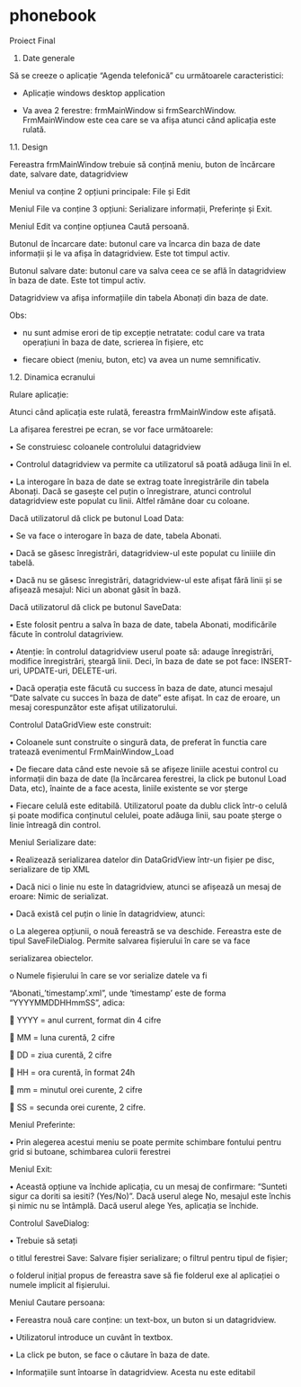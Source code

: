 # phonebook
Proiect Final


1. Date generale

Să se creeze o aplicație “Agenda telefonică” cu următoarele caracteristici:

-	Aplicație windows desktop application

-	Va avea 2 ferestre: frmMainWindow si frmSearchWindow. FrmMainWindow este cea care se va afișa atunci când aplicația este rulată.

1.1.	Design

Fereastra frmMainWindow trebuie să conțină meniu, buton de încărcare date, salvare date, datagridview

Meniul va conține 2 opțiuni principale: File și Edit

Meniul File va conține 3 opțiuni: Serializare informații, Preferințe și Exit.

Meniul Edit va conține opțiunea Caută persoană.




Butonul de încarcare date: butonul care va încarca din baza de date informații și le va afișa în datagridview. Este tot timpul activ.

Butonul salvare date: butonul care va salva ceea ce se află în datagridview în baza de date. Este tot timpul activ.

Datagridview va afișa informațiile din tabela Abonați din baza de date.

Obs:

-	nu sunt admise erori de tip excepție netratate: codul care va trata operațiuni în baza de date, scrierea în fișiere, etc

-	fiecare obiect (meniu, buton, etc) va avea un nume semnificativ.



1.2.	Dinamica ecranului

Rulare aplicație:

Atunci când aplicația este rulată, fereastra frmMainWindow este afișată.

La afișarea ferestrei pe ecran, se vor face următoarele:
 
•	Se construiesc coloanele controlului datagridview

•	Controlul datagridview va permite ca utilizatorul să poată adăuga linii în el.

•	La interogare în baza de date se extrag toate înregistrările din tabela Abonați. Dacă se gasește cel puțin o înregistrare, atunci controlul datagridview este populat cu linii. Altfel rămâne doar cu coloane.



Dacă utilizatorul dă click pe butonul Load Data:

•	Se va face o interogare în baza de date, tabela Abonati.

•	Dacă se găsesc înregistrări, datagridview-ul este populat cu liniiile din tabelă.

•	Dacă nu se găsesc înregistrări, datagridview-ul este afișat fără linii și se afișează mesajul: Nici un abonat găsit în bază.



Dacă utilizatorul dă click pe butonul SaveData:

•	Este folosit pentru a salva în baza de date, tabela Abonati, modificările făcute în controlul datagriview.

•	Atenție: în controlul datagridview userul poate să: adauge înregistrări, modifice înregistrări, șteargă linii. Deci, în baza de date se pot face: INSERT-uri, UPDATE-uri, DELETE-uri.

•	Dacă operația este făcută cu success în baza de date, atunci mesajul “Date salvate cu succes în baza de date” este afișat. In caz de eroare, un mesaj corespunzător este afișat utilizatorului.



Controlul DataGridView este construit:

•	Coloanele sunt construite o singură data, de preferat în functia care tratează evenimentul FrmMainWindow_Load

•	De fiecare data când este nevoie să se afișeze liniile acestui control cu informații din baza de date (la încărcarea ferestrei, la click pe butonul Load Data, etc), înainte de a face acesta, liniile existente se vor șterge

•	Fiecare celulă este editabilă. Utilizatorul poate da dublu click într-o celulă și poate modifica conținutul celulei, poate adăuga linii, sau poate șterge o linie întreagă din control.
 
Meniul Serializare date:

•	Realizează serializarea datelor din DataGridView într-un fișier pe disc, serializare de tip XML

•	Dacă nici o linie nu este în datagridview, atunci se afișează un mesaj de eroare: Nimic de serializat.

•	Dacă există cel puțin o linie în datagridview, atunci:

o	La alegerea opțiunii, o nouă fereastră se va deschide. Fereastra este de tipul SaveFileDialog. Permite salvarea fișierului în care se va face

serializarea obiectelor.

o	Numele fișierului în care se vor serialize datele va fi

“Abonati_’timestamp’.xml”, unde ‘timestamp’ este de forma “YYYYMMDDHHmmSS”, adica:

	YYYY = anul current, format din 4 cifre

	MM = luna curentă, 2 cifre

	DD = ziua curentă, 2 cifre

	HH = ora curentă, în format 24h

	mm = minutul orei curente, 2 cifre

	SS = secunda orei curente, 2 cifre.



Meniul Preferinte:

•	Prin alegerea acestui meniu se poate permite schimbare fontului pentru grid si butoane, schimbarea culorii ferestrei



Meniul Exit:

•	Această opțiune va închide aplicația, cu un mesaj de confirmare: “Sunteti sigur ca doriti sa iesiti? (Yes/No)”. Dacă userul alege No, mesajul este închis și nimic nu se întâmplă. Dacă userul alege Yes, aplicația se închide.



Controlul SaveDialog:

•	Trebuie să setați

o titlul ferestrei Save: Salvare fișier serializare; o filtrul pentru tipul de fișier;

o folderul inițial propus de fereastra save să fie folderul exe al aplicației o numele implicit al fișierului.
 
Meniul Cautare persoana:

•	Fereastra nouă care conține: un text-box, un buton si un datagridview.

•	Utilizatorul introduce un cuvânt în textbox.

•	La click pe buton, se face o căutare în baza de date.

•	Informațiile sunt întoarse în datagridview. Acesta nu este editabil

